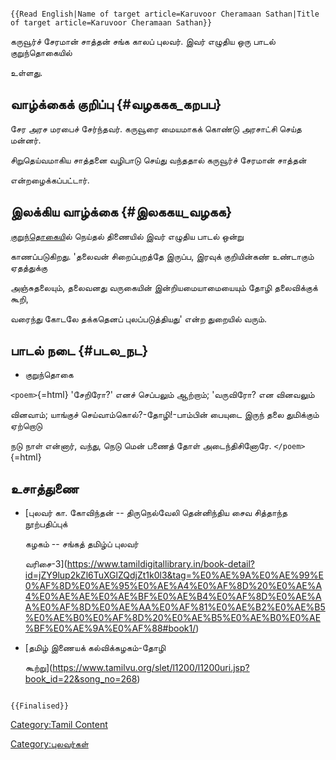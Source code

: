 ```{=mediawiki}
{{Read English|Name of target article=Karuvoor Cheramaan Sathan|Title of target article=Karuvoor Cheramaan Sathan}}
```
கருவூர்ச் சேரமான் சாத்தன் சங்க காலப் புலவர். இவர் எழுதிய ஒரு பாடல் குறுந்தொகையில்
உள்ளது.

## வாழ்க்கைக் குறிப்பு {#வழககக_கறபப}

சேர அரச மரபைச் சேர்ந்தவர். கருவூரை மையமாகக் கொண்டு அரசாட்சி செய்த மன்னர்.
சிறுதெய்வமாகிய சாத்தனை வழிபாடு செய்து வந்ததால் கருவூர்ச் சேரமான் சாத்தன்
என்றழைக்கப்பட்டார்.

## இலக்கிய வாழ்க்கை {#இலககய_வழகக}

[குறுந்தொகைய](குறுந்தொகை "wikilink")ில் நெய்தல் திணையில் இவர் எழுதிய பாடல் ஒன்று
காணப்படுகிறது. 'தலைவன் சிறைப்புறத்தே இருப்ப, இரவுக் குறியின்கண் உண்டாகும் ஏதத்துக்கு
அஞ்சுதலையும், தலைவனது வருகையின் இன்றியமையாமையையும் தோழி தலைவிக்குக் கூறி,
வரைந்து கோடலே தக்கதெனப் புலப்படுத்தியது' என்ற துறையில் வரும்.

## பாடல் நடை {#படல_நட}

-   குறுந்தொகை

`<poem>`{=html} \'சேறிரோ?\' எனச் செப்பலும் ஆற்றாம்; \'வருவிரோ? என வினவலும்
வினவாம்; யாங்குச் செய்வாம்கொல்?-தோழி!-பாம்பின் பையுடை இருந் தலை துமிக்கும் ஏற்றொடு
நடு நாள் என்னார், வந்து, நெடு மென் பணைத் தோள் அடைந்திசினோரே. `</poem>`{=html}

## உசாத்துணை

-   [புலவர் கா. கோவிந்தன் -- திருநெல்வேலி தென்னிந்திய சைவ சித்தாந்த நூற்பதிப்புக்
    கழகம் -- சங்கத் தமிழ்ப் புலவர்
    வரிசை-3](https://www.tamildigitallibrary.in/book-detail?id=jZY9lup2kZl6TuXGlZQdjZt1k0l3&tag=%E0%AE%9A%E0%AE%99%E0%AF%8D%E0%AE%95%E0%AE%A4%E0%AF%8D%20%E0%AE%A4%E0%AE%AE%E0%AE%BF%E0%AE%B4%E0%AF%8D%E0%AE%AA%E0%AF%8D%E0%AE%AA%E0%AF%81%E0%AE%B2%E0%AE%B5%E0%AE%B0%E0%AF%8D%20%E0%AE%B5%E0%AE%B0%E0%AE%BF%E0%AE%9A%E0%AF%88#book1/)
-   [தமிழ் இணையக் கல்விக்கழகம்-தோழி
    கூற்று](https://www.tamilvu.org/slet/l1200/l1200uri.jsp?book_id=22&song_no=268)

```{=mediawiki}
{{Finalised}}
```
[Category:Tamil Content](Category:Tamil_Content "wikilink")
[Category:புலவர்கள்](Category:புலவர்கள் "wikilink")
